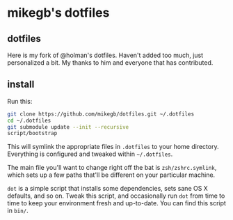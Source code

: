# mikegb's dotfiles

## dotfiles

Here is my fork of @holman's dotfiles. Haven't added too much, just personalized a bit. My thanks to him and everyone that has contributed.

## install

Run this:

```sh
git clone https://github.com/mikegb/dotfiles.git ~/.dotfiles
cd ~/.dotfiles
git submodule update --init --recursive
script/bootstrap
```

This will symlink the appropriate files in `.dotfiles` to your home directory.
Everything is configured and tweaked within `~/.dotfiles`.

The main file you'll want to change right off the bat is `zsh/zshrc.symlink`,
which sets up a few paths that'll be different on your particular machine.

`dot` is a simple script that installs some dependencies, sets sane OS X
defaults, and so on. Tweak this script, and occasionally run `dot` from
time to time to keep your environment fresh and up-to-date. You can find
this script in `bin/`.
